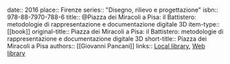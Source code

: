 date:: 2016
place:: Firenze
series:: "Disegno, rilievo e progettazione"
isbn:: 978-88-7970-788-6
title:: @Piazza dei Miracoli a Pisa: il Battistero: metodologie di rappresentazione e documentazione digitale 3D
item-type:: [[book]]
original-title:: Piazza dei Miracoli a Pisa: il Battistero: metodologie di rappresentazione e documentazione digitale 3D
short-title:: Piazza dei Miracoli a Pisa
authors:: [[Giovanni Pancani]]
links:: [Local library](zotero://select/groups/2386895/items/SEXEYYB5), [Web library](https://www.zotero.org/groups/2386895/items/SEXEYYB5)
